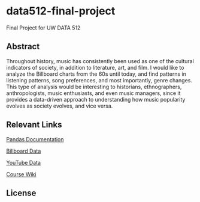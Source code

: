 # data512-final-project

Final Project for UW DATA 512

## Abstract

Throughout history, music has consistently been used as one of the cultural indicators of society, in addition to literature, art, and film. I would like to analyze the Billboard charts from the 60s until today, and find patterns in listening patterns, song preferences, and most importantly, genre changes. This type of analysis would be interesting to historians, ethnographers, anthropologists, music enthusiasts, and even music managers, since it provides a data-driven approach to understanding how music popularity evolves as society evolves, and vice versa.

## Relevant Links

[Pandas Documentation]()

[Billboard Data]()

[YouTube Data]()

[Course Wiki]()

## License
